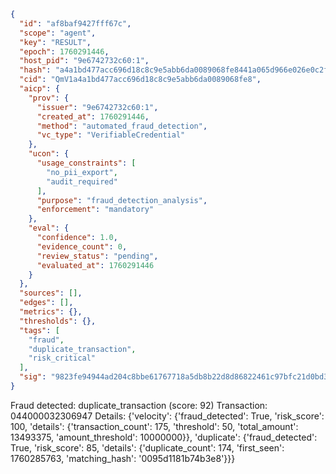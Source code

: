 ```json
{
  "id": "af8baf9427fff67c",
  "scope": "agent",
  "key": "RESULT",
  "epoch": 1760291446,
  "host_pid": "9e6742732c60:1",
  "hash": "a4a1bd477acc696d18c8c9e5abb6da0089068fe8441a065d966e026e0c2f8ed2",
  "cid": "QmV1a4a1bd477acc696d18c8c9e5abb6da0089068fe8",
  "aicp": {
    "prov": {
      "issuer": "9e6742732c60:1",
      "created_at": 1760291446,
      "method": "automated_fraud_detection",
      "vc_type": "VerifiableCredential"
    },
    "ucon": {
      "usage_constraints": [
        "no_pii_export",
        "audit_required"
      ],
      "purpose": "fraud_detection_analysis",
      "enforcement": "mandatory"
    },
    "eval": {
      "confidence": 1.0,
      "evidence_count": 0,
      "review_status": "pending",
      "evaluated_at": 1760291446
    }
  },
  "sources": [],
  "edges": [],
  "metrics": {},
  "thresholds": {},
  "tags": [
    "fraud",
    "duplicate_transaction",
    "risk_critical"
  ],
  "sig": "9823fe94944ad204c8bbe61767718a5db8b22d8d86822461c97bfc21d0bd33d0"
}
```

Fraud detected: duplicate_transaction (score: 92)
Transaction: 044000032306947
Details: {'velocity': {'fraud_detected': True, 'risk_score': 100, 'details': {'transaction_count': 175, 'threshold': 50, 'total_amount': 13493375, 'amount_threshold': 10000000}}, 'duplicate': {'fraud_detected': True, 'risk_score': 85, 'details': {'duplicate_count': 174, 'first_seen': 1760285763, 'matching_hash': '0095d1181b74b3e8'}}}